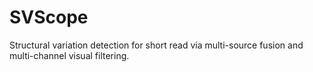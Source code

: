 # SVScope
Structural variation detection for short read via multi-source fusion and multi-channel visual filtering.
